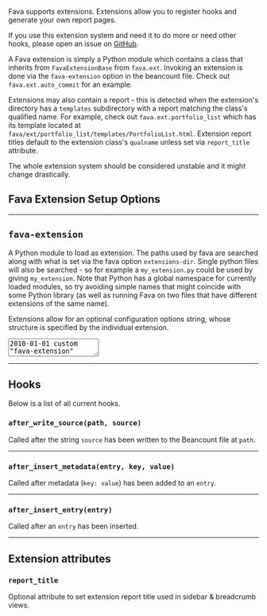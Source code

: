 Fava supports extensions. Extensions allow you to register hooks and generate
your own report pages.

If you use this extension system and need it to do more or need other hooks,
please open an issue on [GitHub](https://github.com/beancount/fava/issues).

A Fava extension is simply a Python module which contains a class that inherits
from `FavaExtensionBase` from `fava.ext`. Invoking an extension is done via the
`fava-extension` option in the beancount file. Check out `fava.ext.auto_commit`
for an example.

Extensions may also contain a report - this is detected when the extension's
directory has a `templates` subdirectory with a report matching the class's
qualified name. For example, check out `fava.ext.portfolio_list` which has its
template located at `fava/ext/portfolio_list/templates/PortfolioList.html`.
Extension report titles default to the extension class's `qualname` unless set
via `report_title` attribute.

The whole extension system should be considered unstable and it might change
drastically.

## Fava Extension Setup Options

---

## `fava-extension`

A Python module to load as extension. The paths used by fava are searched along
with what is set via the fava option `extensions-dir`. Single python files will
also be searched - so for example a `my_extension.py` could be used by giving
`my_extension`. Note that Python has a global namespace for currently loaded
modules, so try avoiding simple names that might coincide with some Python
library (as well as running Fava on two files that have different extensions of
the same name).

Extensions allow for an optional configuration options string, whose structure
is specified by the individual extension.

<pre><textarea class="editor-readonly">
2010-01-01 custom "fava-extension" "extension-name"
2010-01-01 custom "fava-extension" "extension-with-options" "{'option': 'config_value'}"</textarea></pre>

---

## Hooks

Below is a list of all current hooks.

### `after_write_source(path, source)`

Called after the string `source` has been written to the Beancount file at `path`.

---

### `after_insert_metadata(entry, key, value)`

Called after metadata (`key: value`) has been added to an `entry`.

---

### `after_insert_entry(entry)`

Called after an `entry` has been inserted.

---

## Extension attributes

### `report_title`

Optional attribute to set extension report title used in sidebar & breadcrumb views.
